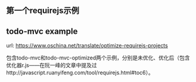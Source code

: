 ## 第一个requirejs示例

## todo-mvc example

url: https://www.oschina.net/translate/optimize-requirejs-projects

包含todo-mvc和todo-mvc-optimized两个示例，分别是未优化、优化后（包含优化器r.js——在阮一峰的文章中提及过http://javascript.ruanyifeng.com/tool/requirejs.html#toc6）。